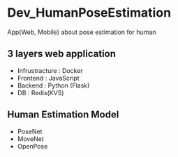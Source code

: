 # Dev_HumanPoseEstimation
App(Web, Mobile) about pose estimation for human

## 3 layers web application
+ Infrustracture : Docker
+ Frontend : JavaScript
+ Backend : Python (Flask)
+ DB : Redis(KVS)

## Human Estimation Model
+ PoseNet
+ MoveNet
+ OpenPose


